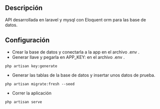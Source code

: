 ## Descripción

API desarrollada en laravel y mysql con Eloquent orm para las base de datos.

## Configuración

- Crear la base de datos y conectarla a la app en el archivo .env .
- Generar llave y pegarla en APP_KEY: en el archivo .env .

```
php artisan key:generate
```
- Generar las tablas de la base de datos y insertar unos datos de prueba.
```
php artisan migrate:fresh --seed
```
- Correr la aplicación
```
php artisan serve
```


